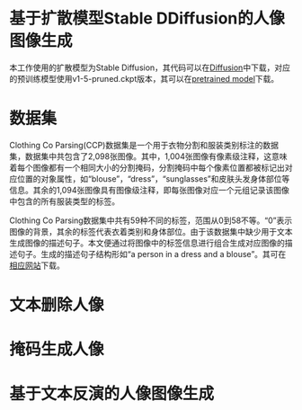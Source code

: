 # 基于扩散模型Stable DDiffusion的人像图像生成

本工作使用的扩散模型为Stable Diffusion，其代码可以在[Diffusion](https://github.com/CompVis/stable-diffusion)中下载，对应的预训练模型使用v1-5-pruned.ckpt版本，其可以在[pretrained model](https://huggingface.co/runwayml/stable-diffusion-v1-5/blob/main/v1-5-pruned.ckpt)下载。

# 数据集

Clothing Co Parsing(CCP)数据集是一个用于衣物分割和服装类别标注的数据集，数据集中共包含了2,098张图像。其中，1,004张图像有像素级注释，这意味着每个图像都有一个相同大小的分割掩码，分割掩码中每个像素位置都被标记出对应位置的对象属性，如“blouse”，“dress”，“sunglasses”和皮肤头发身体部位等信息。其余的1,094张图像具有图像级注释，即每张图像对应一个元组记录该图像中包含的所有服装类型的标签。

Clothing Co Parsing数据集中共有59种不同的标签，范围从0到58不等。“0”表示图像的背景，其余的标签代表衣着类别和身体部位。由于该数据集中缺少用于文本生成图像的描述句子。本文便通过将图像中的标签信息进行组合生成对应图像的描述句子。生成的描述句子结构形如“a person in a dress and a blouse”。其可在[相应网站](https://github.com/bearpaw/clothing-co-parsing)下载。

# 文本删除人像

# 掩码生成人像

# 基于文本反演的人像图像生成
